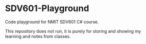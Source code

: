 # SDV601-Playground
Code playground for NMIT SDV601 C# course.

This repository does not run, it is purely for storing and showing my learning and notes from classes.

